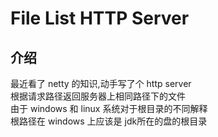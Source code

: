 # File List HTTP Server

## 介绍

最近看了 netty 的知识,动手写了个 http server   
根据请求路径返回服务器上相同路径下的文件  
由于 windows 和 linux 系统对于根目录的不同解释  
根路径在 windows 上应该是 jdk所在的盘的根目录